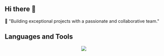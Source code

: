## Hi there 👋

💼 "Building exceptional projects with a passionate and collaborative team." 

## Languages and Tools
<div align=center>
<img align="center" src="https://skillicons.dev/icons?i=spring,java,solidity,vue,nodejs,nextjs,aws,gcp,docker,nginx,github,gitlab,maven,gradle,hibernate,ipfs,js,typescript,jquery,kafka,linux,less,mysql,npm,opencv,postgres,postman,prometheus,idea,pycharm,rabbitmq,redhat,regex,redis,remix,sass,sentry,vscode,twitter,vim,npm,yarn&theme=light&perline=10" />
</div>

<!--
**konbluesky/konbluesky** is a ✨ _special_ ✨ repository because its `README.md` (this file) appears on your GitHub profile.

Here are some ideas to get you started:

- 🔭 I’m currently working on ...
- 🌱 I’m currently learning ...
- 👯 I’m looking to collaborate on ...
- 🤔 I’m looking for help with ...
- 💬 Ask me about ...
- 📫 How to reach me: ...
- 😄 Pronouns: ...
- ⚡ Fun fact: ...
-->
